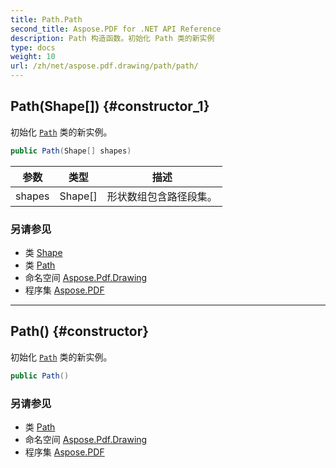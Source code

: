 ```yaml
---
title: Path.Path
second_title: Aspose.PDF for .NET API Reference
description: Path 构造函数。初始化 Path 类的新实例
type: docs
weight: 10
url: /zh/net/aspose.pdf.drawing/path/path/
---
```

## Path(Shape[]) {#constructor_1}

初始化 [`Path`](../) 类的新实例。

```csharp
public Path(Shape[] shapes)
```

| 参数 | 类型 | 描述 |
| --- | --- | --- |
| shapes | Shape[] | 形状数组包含路径段集。 |

### 另请参见

* 类 [Shape](../../shape/)
* 类 [Path](../)
* 命名空间 [Aspose.Pdf.Drawing](../../../aspose.pdf.drawing/)
* 程序集 [Aspose.PDF](../../../)

---

## Path() {#constructor}

初始化 [`Path`](../) 类的新实例。

```csharp
public Path()
```

### 另请参见

* 类 [Path](../)
* 命名空间 [Aspose.Pdf.Drawing](../../../aspose.pdf.drawing/)
* 程序集 [Aspose.PDF](../../../)
